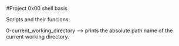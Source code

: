 #Project 0x00 shell basis

Scripts and their funcions:

0-current_working_directory --> prints the absolute path name of the current working directory.